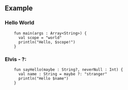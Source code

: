 ## Example

### Hello World

        fun main(args : Array<String>) {
          val scope = "world"
          println("Hello, $scope!")
        }

### Elvis - ?:

        fun sayHello(maybe : String?, neverNull : Int) {
          val name : String = maybe ?: "stranger"
          println("Hello $name")
        }

